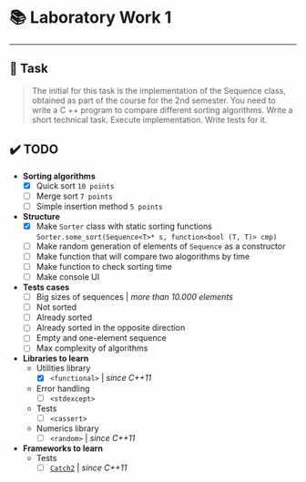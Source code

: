 # :books: Laboratory Work 1
---
## :page_facing_up: Task
> The initial for this task is the implementation of the Sequence<T> class, obtained as part of the course for the 2nd semester. You need to write a C ++ program to compare different sorting algorithms. Write a short technical task. Execute implementation. Write tests for it.

## :heavy_check_mark: **TODO**
- **Sorting algorithms**
    - [x] Quick sort `10 points`
    - [ ] Merge sort `7 points`
    - [ ] Simple insertion method `5 points`
- **Structure**
    - [x] Make `Sorter` class with static sorting functions `Sorter.some_sort(Sequence<T>* s, function<bool (T, T)> cmp)`
    - [ ] Make random generation of elements of `Sequence` as a constructor
    - [ ] Make function that will compare two alogorithms by time
    - [ ] Make function to check sorting time
    - [ ] Make console UI
- **Tests cases**
    - [ ] Big sizes of sequences | *more than 10.000 elements*
    - [ ] Not sorted
    - [ ] Already sorted
    - [ ] Already sorted in the opposite direction
    - [ ] Empty and one-element sequence
    - [ ] Max complexity of algorithms
- **Libraries to learn**
    - Utilities library
        - [x] `<functional>` | *since C++11*
    - Error handling
        - [ ] `<stdexcept>`
    - Tests
        - [ ] `<cassert>`
    - Numerics library
        - [ ] `<random>` | *since C++11*
- **Frameworks to learn**
    - Tests
        - [ ] [`Catch2`](https://github.com/catchorg/Catch2) | *since C++11* 

